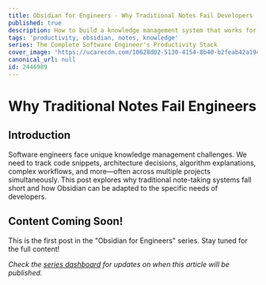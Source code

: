 ```yaml
---
title: Obsidian for Engineers - Why Traditional Notes Fail Developers
published: true
description: How to build a knowledge management system that works for the unique needs of software engineers
tags: 'productivity, obsidian, notes, knowledge'
series: The Complete Software Engineer's Productivity Stack
cover_image: 'https://ucarecdn.com/10628d02-5130-4154-8b40-b2feab42a194/CleanShot20250429at232729.png'
canonical_url: null
id: 2446989
---
```


# Why Traditional Notes Fail Engineers

## Introduction

Software engineers face unique knowledge management challenges. We need to track code snippets, architecture decisions, algorithm explanations, complex workflows, and more—often across multiple projects simultaneously. This post explores why traditional note-taking systems fall short and how Obsidian can be adapted to the specific needs of developers.

## Content Coming Soon!

This is the first post in the "Obsidian for Engineers" series. Stay tuned for the full content!

*Check the [series dashboard](https://dev.to/stevengonsalvez/the-complete-software-engineers-productivity-stack-5b4k) for updates on when this article will be published.*
